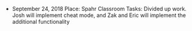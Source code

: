 * September 24, 2018
	Place: Spahr Classroom
	Tasks: Divided up work. Josh will implement cheat mode, and Zak and Eric will implement the additional functionality